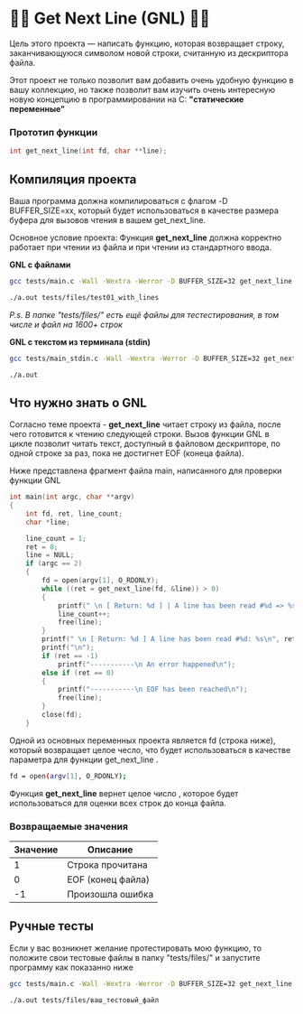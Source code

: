# :lotus_position_man:  Get Next Line (GNL)  :lotus_position_man:


Цель этого проекта — написать функцию, которая возвращает строку, заканчивающуюся символом новой строки, считанную из дескриптора файла.

Этот проект не только позволит вам добавить очень удобную функцию в вашу коллекцию, но также позволит вам изучить очень интересную новую концепцию в программировании на C:
**"статические переменные"**

### Прототип функции
```c
int	get_next_line(int fd, char **line);
```
## Компиляция проекта 

Ваша программа должна компилироваться с флагом -D BUFFER_SIZE=xx, который будет использоваться в качестве размера буфера для вызовов чтения в вашем get_next_line.

Основное условие проекта: Функция **get_next_line** должна корректно работает при чтении из файла и при чтении из стандартного ввода.


**GNL с файлами**
```bash
gcc tests/main.c -Wall -Wextra -Werror -D BUFFER_SIZE=32 get_next_line.c get_next_line_utils.c

./a.out tests/files/test01_with_lines
```
*P.s. В папке "tests/files/" есть ещё файлы для тестестирования, в том числе и файл на 1600+ строк*


**GNL с текстом из терминала (stdin)**
```bash
gcc tests/main_stdin.c -Wall -Wextra -Werror -D BUFFER_SIZE=32 get_next_line.c get_next_line_utils.c

./a.out
```


## Что нужно знать о GNL

Согласно теме проекта - **get_next_line** читает строку из файла, после чего готовится к чтению следующей строки. Вызов функции GNL в цикле позволит читать текст, доступный в файловом дескрипторе, по одной строке за раз, пока не достигнет EOF (конеца файла).

Ниже представлена фрагмент файла main, написанного для проверки функции GNL

```c
int main(int argc, char **argv)
{
	int fd, ret, line_count;
	char *line;

	line_count = 1;
	ret = 0;
	line = NULL;
	if (argc == 2)
	{
		fd = open(argv[1], O_RDONLY);
		while ((ret = get_next_line(fd, &line)) > 0)
		{
			printf(" \n [ Return: %d ] | A line has been read #%d => %s\n", ret, line_count, line);
			line_count++;
			free(line);
		}
		printf(" \n [ Return: %d ] A line has been read #%d: %s\n", ret, line_count++, line);
		printf("\n");
		if (ret == -1)
			printf("-----------\n An error happened\n");
		else if (ret == 0)
		{
			printf("-----------\n EOF has been reached\n");
			free(line);
		}
		close(fd);
	}
```

Одной из основных переменных проекта является fd (строка ниже), который возвращает целое чесло, что будет использоваться в качестве параметра для функции get_next_line .
```bash
fd = open(argv[1], O_RDONLY);
```

Функция **get_next_line** вернет целое число , которое будет использоваться для оценки всех строк до конца файла.

### Возвращаемые значения
 | Значение | Описание         |
 |-----------|----------------------|
 |  1| Строка прочитана |
 |  0| EOF (конец файла) |
 |  -1| Произошла ошибка |

 ## Ручные тесты

 Если у вас возникнет желание протестировать мою функцию, то положите свои тестовые файлы в папку "tests/files/" и запустите программу как показанно ниже
 ```bash
gcc tests/main.c -Wall -Wextra -Werror -D BUFFER_SIZE=32 get_next_line.c get_next_line_utils.c

./a.out tests/files/ваш_тестовый_файл
```
